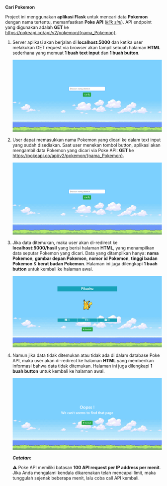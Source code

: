 **Cari Pokemon**

Project ini menggunakan  __aplikasi Flask__ untuk mencari data __Pokemon__ dengan nama tertentu, memanfaatkan __Poke API__ ([_klik sini_](https://pokeapi.co/)). API endpoint yang digunakan adalah __GET__ ke https://pokeapi.co/api/v2/pokemon/{nama_Pokemon}.

1. Server aplikasi akan berjalan di __localhost:5000__ dan ketika user melakukan GET request via browser akan tampil sebuah halaman __HTML__ sederhana yang memuat __1 buah text input__ dan __1 buah button__. 

    ![poke1](./poke1.png)

2. User dapat memasukkan nama Pokemon yang dicari ke dalam text input yang sudah disediakan. Saat user menekan tombol button, aplikasi akan mengambil data Pokemon yang dicari via Poke API: __GET__ ke https://pokeapi.co/api/v2/pokemon/{nama_Pokemon}.

    ![poke_1](./poke1.png)

3. Jika data ditemukan, maka user akan di-redirect ke __localhost:5000/hasil__ yang berisi halaman __HTML__, yang menampilkan data seputar Pokemon yang dicari. Data yang ditampilkan hanya: __nama Pokemon__, __gambar depan Pokemon__, __nomor id Pokemon__, __tinggi badan Pokemon__ & __berat badan Pokemon__. Halaman ini juga dilengkapi __1 buah button__ untuk kembali ke halaman awal.

    ![poke_2](./poke2.png)

4. Namun jika data tidak ditemukan atau tidak ada di dalam database Poke API, maka user akan di-redirect ke halaman __HTML__ yang memberikan informasi bahwa data tidak ditemukan. Halaman ini juga dilengkapi __1 buah button__ untuk kembali ke halaman awal.

    ![poke_3](./poke3.png)

    _**Catatan:**_

    ⚠ Poke API memiliki batasan __100 API request per IP address per menit__. Jika Anda mengalami kendala dikarenakan telah mencapai limit, maka tunggulah sejenak beberapa menit, lalu coba call API kembali.
